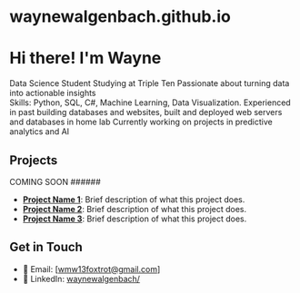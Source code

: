 # waynewalgenbach.github.io
# Hi there! I'm Wayne

Data Science Student  Studying at 
Triple Ten 
Passionate about turning data into actionable insights  
Skills: Python, SQL, C#, Machine Learning, Data Visualization.
Experienced in past building databases and websites, built and deployed web servers and databases in home lab 
Currently working on projects in predictive analytics and AI  

## Projects
COMING SOON ######
- **[Project Name 1](link-to-project)**: Brief description of what this project does.
- **[Project Name 2](link-to-project)**: Brief description of what this project does.
- **[Project Name 3](link-to-project)**: Brief description of what this project does.

## Get in Touch
- 📧 Email: [wmw13foxtrot@gmail.com]
- 🔗 LinkedIn: [waynewalgenbach/](https://www.linkedin.com/in/waynewalgenbach/)
